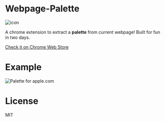# Webpage-Palette
![icon](http://i.imgur.com/x2sHA5Q.png "icon for Webpage-Palette")

A chrome extension to extract a **palette** from current webpage!
Built for fun in two days.

[Check it on Chrome Web Store](https://chrome.google.com/webstore/detail/webpage-palette/mijaclaafpfelglilelknpmoknkbdaca)

# Example
![Palette for apple.com](http://i.imgur.com/ief3Fzy.jpg "Palette for apple.com")

# License
MIT
